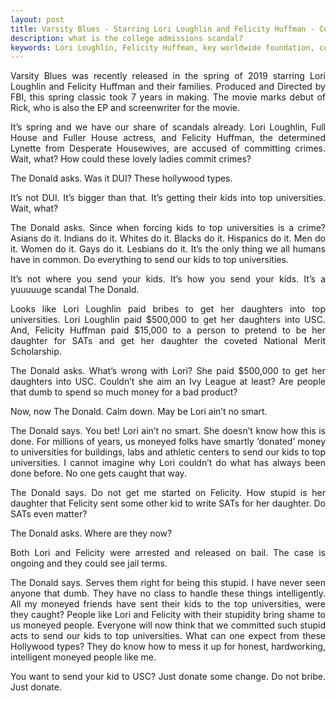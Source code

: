```yaml
---
layout: post
title: Varsity Blues - Starring Lori Loughlin and Felicity Huffman - College Admissions Scandal
description: what is the college admissions scandal? 
keywords: Lori Loughlin, Felicity Huffman, key worldwide foundation, college admissions bribery scandal, bribery, USC admission, admission scandal
---
```

<p style="text-align: justify"> 
Varsity Blues was recently released in the spring of 2019 starring Lori Loughlin and Felicity Huffman and their families. Produced and Directed by FBI, this spring classic took 7 years in making. The movie marks debut of Rick, who is also the EP and screenwriter for the movie. </p>

<p style="text-align: justify"> 
It’s spring and we have our share of scandals already. Lori Loughlin, Full House and Fuller House actress, and Felicity Huffman, the determined Lynette from Desperate Housewives, are accused of committing crimes. Wait, what? How could these lovely ladies commit crimes? </p>

<p style="text-align: justify">
The Donald asks. Was it DUI? These hollywood types. </p>

<p style="text-align: justify">
It’s not DUI. It’s bigger than that. It’s getting their kids into top universities. Wait, what? </p>

<p style="text-align: justify">
The Donald asks. Since when forcing kids to top universities is a crime? Asians do it. Indians do it. Whites do it. Blacks do it. Hispanics do it. Men do it. Women do it. Gays do it. Lesbians do it. It’s the only thing we all humans have in common. Do everything to send our kids to top universities.</p>

<p style="text-align: justify">
It’s not where you send your kids. It’s how you send your kids. It’s a yuuuuuge scandal The Donald. </p>

<p style="text-align: justify">
Looks like Lori Loughlin paid bribes to get her daughters into top universities. Lori Loughlin paid $500,000 to get her daughters into USC. And, Felicity Huffman paid $15,000 to a person to pretend to be her daughter for SATs and get her daughter the coveted National Merit Scholarship. </p>

<p style="text-align: justify">
The Donald asks. What’s wrong with Lori? She paid $500,000 to get her daughters into USC. Couldn’t she aim an Ivy League at least? Are people that dumb to spend so much money for a bad product? </p>

<p style="text-align: justify">
Now, now The Donald. Calm down. May be Lori ain’t no smart.</p>

<p style="text-align: justify">
The Donald says. You bet! Lori ain’t no smart. She doesn’t know how this is done. For millions of years, us moneyed folks have smartly ‘donated’ money to universities for buildings, labs and athletic centers to send our kids to top universities. I cannot imagine why Lori couldn’t do what has always been done before. No one gets caught that way. </p>

<p style="text-align: justify">
The Donald says. Do not get me started on Felicity. How stupid is her daughter that Felicity sent some other kid to write SATs for her daughter. Do SATs even matter? </p>

<p style="text-align: justify">
The Donald asks. Where are they now? </p>

<p style="text-align: justify">
Both Lori and Felicity were arrested and released on bail. The case is ongoing and they could see jail terms. </p> 

<p style="text-align: justify">
The Donald says. Serves them right for being this stupid. I have never seen anyone that dumb. They have no class to handle these things intelligently. All my moneyed friends have sent their kids to the top universities, were they caught? People like Lori and Felicity with their stupidity bring shame to us moneyed people. Everyone will now think that we committed such stupid acts to send our kids to top universities. What can one expect from these Hollywood types? They do know how to mess it up for honest, hardworking, intelligent moneyed people like me. </p>

<p style="text-align: justify">
You want to send your kid to USC? Just donate some change. Do not bribe. Just donate. </p>
